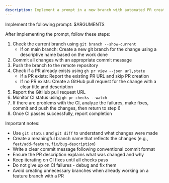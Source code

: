```yaml
---
description: Implement a prompt in a new branch with automated PR creation and CI monitoring
---
```


Implement the following prompt: $ARGUMENTS

After implementing the prompt, follow these steps:

1. Check the current branch using `git branch --show-current`
   - If on main branch: Create a new git branch for the change using a descriptive name based on the work done
2. Commit all changes with an appropriate commit message
3. Push the branch to the remote repository
4. Check if a PR already exists using `gh pr view --json url,state`
   - If a PR exists: Report the existing PR URL and skip PR creation
   - If no PR exists: Create a GitHub pull request for the change with a clear title and description
5. Report the GitHub pull request URL
6. Monitor CI status using `gh pr checks --watch`
7. If there are problems with the CI, analyze the failures, make fixes, commit and push the changes, then return to step 6
8. Once CI passes successfully, report completion

Important notes:
- Use `git status` and `git diff` to understand what changes were made
- Create a meaningful branch name that reflects the changes (e.g., `feat/add-feature`, `fix/bug-description`)
- Write a clear commit message following conventional commit format
- Ensure the PR description explains what was changed and why
- Keep iterating on CI fixes until all checks pass
- Do not give up on CI failures - debug and fix them
- Avoid creating unnecessary branches when already working on a feature branch with a PR
